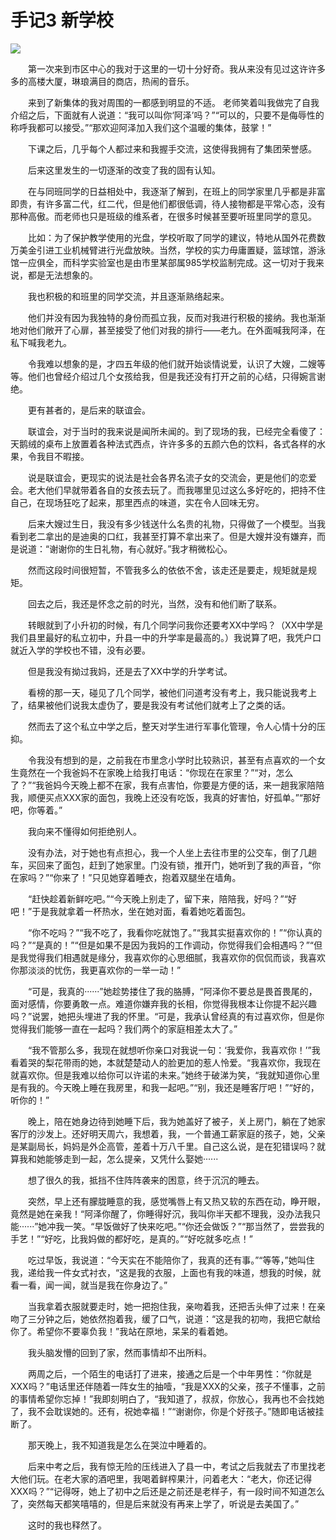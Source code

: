 # 手记3 新学校

![](https://images.weserv.nl/?url=https://i0.hdslb.com/bfs/album/822826025b9595c1c6cf63358cd491b43f65a507.jpg)

&emsp;&emsp;第一次来到市区中心的我对于这里的一切十分好奇。我从来没有见过这许许多多的高楼大厦，琳琅满目的商店，热闹的音乐。

&emsp;&emsp;来到了新集体的我对周围的一都感到明显的不适。
老师笑着叫我做完了自我介绍之后，下面就有人说道：“我可以叫你‘阿泽’吗？”“可以的，只要不是侮辱性的称呼我都可以接受。”“那欢迎阿泽加入我们这个温暖的集体，鼓掌！”

&emsp;&emsp;下课之后，几乎每个人都过来和我握手交流，这使得我拥有了集团荣誉感。

&emsp;&emsp;后来这里发生的一切逐渐的改变了我的固有认知。

&emsp;&emsp;在与同班同学的日益相处中，我逐渐了解到，在班上的同学家里几乎都是非富即贵，有许多富二代，红二代，但是他们都很低调，待人接物都是平常心态，没有那种高傲。而老师也只是班级的维系者，在很多时候甚至要听班里同学的意见。

&emsp;&emsp;比如：为了保护教学使用的光盘，学校听取了同学的建议，特地从国外花费数万美金引进工业机械臂进行光盘放映。当然，学校的实力毋庸置疑，篮球馆，游泳馆一应俱全，而科学实验室也是由市里某部属985学校监制完成。这一切对于我来说，都是无法想象的。

&emsp;&emsp;我也积极的和班里的同学交流，并且逐渐熟络起来。

&emsp;&emsp;他们并没有因为我独特的身份而孤立我，反而对我进行积极的接纳。我也渐渐地对他们敞开了心扉，甚至接受了他们对我的排行——老九。在外面喊我阿泽，在私下喊我老九。

&emsp;&emsp;令我难以想象的是，才四五年级的他们就开始谈情说爱，认识了大嫂，二嫂等等。他们也曾经介绍过几个女孩给我，但是我还没有打开之前的心结，只得婉言谢绝。

&emsp;&emsp;更有甚者的，是后来的联谊会。

&emsp;&emsp;联谊会，对于当时的我来说是闻所未闻的。到了现场的我，已经完全看傻了：天鹅绒的桌布上放置着各种法式西点，许许多多的五颜六色的饮料，各式各样的水果，令我目不暇接。

&emsp;&emsp;说是联谊会，更现实的说法是社会各界名流子女的交流会，更是他们的恋爱会。老大他们早就带着各自的女孩去玩了。而我哪里见过这么多好吃的，把持不住自己，在现场狂吃了起来，那里西点的味道，实在令人回味无穷。

&emsp;&emsp;后来大嫂过生日，我没有多少钱送什么名贵的礼物，只得做了一个模型。当我看到老二拿出的是迪奥的口红，我甚至打算不拿出来了。但是大嫂并没有嫌弃，而是说道：“谢谢你的生日礼物，有心就好。”我才稍微松心。

&emsp;&emsp;然而这段时间很短暂，不管我多么的依依不舍，该走还是要走，规矩就是规矩。

&emsp;&emsp;回去之后，我还是怀念之前的时光，当然，没有和他们断了联系。

&emsp;&emsp;转眼就到了小升初的时候，有几个同学问我你还要考XX中学吗？（XX中学是我们县里最好的私立初中，升县一中的升学率是最高的。）我说算了吧，我凭户口就近入学的学校也不错，没有必要。

&emsp;&emsp;但是我没有拗过我妈，还是去了XX中学的升学考试。

&emsp;&emsp;看榜的那一天，碰见了几个同学，被他们问道考没有考上，我只能说我考上了，结果被他们说我太虚伪了，要是我没有考试他们就考上了之类的话。

&emsp;&emsp;然而去了这个私立中学之后，整天对学生进行军事化管理，令人心情十分的压抑。

&emsp;&emsp;令我没有想到的是，之前我在市里念小学时比较熟识，甚至有点喜欢的一个女生竟然在一个我爸妈不在家晚上给我打电话：“你现在在家里？”“对，怎么了？”“我爸妈今天晚上都不在家，我有点害怕，你要是方便的话，来一趟我家陪陪我，顺便买点XXX家的面包，我晚上还没有吃饭，我真的好害怕，好孤单。”“那好吧，你等着。”

&emsp;&emsp;我向来不懂得如何拒绝别人。

&emsp;&emsp;没有办法，对于她也有点担心，我一个人坐上去往市里的公交车，倒了几趟车，买回来了面包，赶到了她家里。门没有锁，推开门，她听到了我的声音，“你在家吗？”“你来了！”只见她穿着睡衣，抱着双腿坐在墙角。

&emsp;&emsp;“赶快趁着新鲜吃吧。”“今天晚上别走了，留下来，陪陪我，好吗？”“好吧！”于是我就拿着一杯热水，坐在她对面，看着她吃着面包。

&emsp;&emsp;“你不吃吗？”“我不吃了，我看你吃就饱了。”“我其实挺喜欢你的！”“你认真的吗？”“是真的！”“但是如果不是因为我妈的工作调动，你觉得我们会相遇吗？”“但是我觉得我们相遇就是缘分，我喜欢你的心思细腻，我喜欢你的侃侃而谈，我喜欢你那淡淡的忧伤，我更喜欢你的一举一动！”

&emsp;&emsp;“可是，我真的······”她趁势搂住了我的胳膊，“阿泽你不要总是畏首畏尾的，面对感情，你要勇敢一点。难道你嫌弃我的长相，你觉得我根本让你提不起兴趣吗？”说罢，她把头埋进了我的怀里。“可是，我承认曾经真的有过喜欢你，但是你觉得我们能够一直在一起吗？我们两个的家庭相差太大了。”

&emsp;&emsp;“我不管那么多，我现在就想听你亲口对我说一句：‘我爱你，我喜欢你！’”我看着哭的梨花带雨的她，本就楚楚动人的脸更加的惹人怜爱。“我喜欢你，我现在就喜欢你。但是我难以给你可以许诺的未来。”她终于破涕为笑，“我就知道你心里是有我的。今天晚上睡在我房里，和我一起吧。”“别，我还是睡客厅吧！”“好的，听你的！”

&emsp;&emsp;晚上，陪在她身边待到她睡下后，我为她盖好了被子，关上房门，躺在了她家客厅的沙发上。还好明天周六，我想着，我，一个普通工薪家庭的孩子，她，父亲是某副局长，妈妈是外企高管，差着十万八千里。自己这么说，是在犯错误吗？就算我和她能够走到一起，怎么提亲，又凭什么娶她······

&emsp;&emsp;想了很久的我，抵挡不住阵阵袭来的困意，终于沉沉的睡去。

&emsp;&emsp;突然，早上还有朦胧睡意的我，感觉嘴唇上有又热又软的东西在动，睁开眼，竟然是她在亲我！“阿泽你醒了，你睡得好沉，我叫你半天都不理我，没办法我只能······”她冲我一笑。“早饭做好了快来吃吧。”“你还会做饭？”“那当然了，尝尝我的手艺！”“好吃，比我妈做的都好吃，是真的。”“好吃就多吃点！”

&emsp;&emsp;吃过早饭，我说道：“今天实在不能陪你了，我真的还有事。”“等等，”她叫住我，递给我一件女式衬衣，“这是我的衣服，上面也有我的味道，想我的时候，就看一看，闻一闻，就当是我在你身边了。”

&emsp;&emsp;当我拿着衣服就要走时，她一把抱住我，亲吻着我，还把舌头伸了过来！在亲吻了三分钟之后，她依然抱着我，缓了口气，说道：“这是我的初吻，我把它献给你了。希望你不要辜负我！”我站在原地，呆呆的看着她。

&emsp;&emsp;我头脑发懵的回到了家，然而事情却不出所料。

&emsp;&emsp;两周之后，一个陌生的电话打了进来，接通之后是一个中年男性：“你就是XXX吗？”电话里还伴随着一阵女生的抽噎，“我是XXX的父亲，孩子不懂事，之前的事情希望你忘掉！”我即刻明白了，“我知道了，叔叔，你放心，我再也不会找她了，我不会耽误她的。还有，祝她幸福！”“谢谢你，你是个好孩子。”随即电话被挂断了。

&emsp;&emsp;那天晚上，我不知道我是怎么在哭泣中睡着的。

&emsp;&emsp;后来中考之后，我有惊无险的压线进入了县一中，考试之后我就去了市里找老大他们玩。在老大家的酒吧里，我喝着鲜榨果汁，问着老大：“老大，你还记得XXX吗？”“记得呀，她上了初中之后还是之前还是老样子，有一段时间不知道怎么了，突然每天都笑嘻嘻的，但是后来就没有再来上学了，听说是去美国了。”

&emsp;&emsp;这时的我也释然了。

